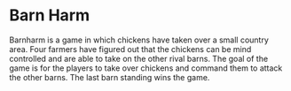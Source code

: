 # Barn Harm

Barnharm is a game in which chickens have taken over a small country area. Four farmers have figured out that the chickens can be mind controlled and are able to take on the other rival barns. The goal of the game is for the players to take over chickens and command them to attack the other barns. The last barn standing wins the game.
